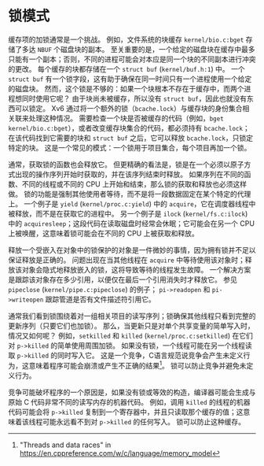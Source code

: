 # 锁模式

缓存项的加锁通常是一个挑战。
例如，文件系统的块缓存 `kernel/bio.c:bget` 存储了多达 `NBUF` 个磁盘块的副本。
至关重要的是，一个给定的磁盘块在缓存中最多只能有一个副本；否则，不同的进程可能会对本应是同一个块的不同副本进行冲突的更改。
每个缓存的块都存储在一个 `struct buf` (`kernel/buf.h:1`) 中。
一个 `struct buf` 有一个锁字段，这有助于确保在同一时间只有一个进程使用一个给定的磁盘块。
然而，这个锁是不够的：如果一个块根本不存在于缓存中，而两个进程想同时使用它呢？
由于块尚未被缓存，所以没有 `struct buf`，因此也就没有东西可以锁定。
Xv6 通过将一个额外的锁（`bcache.lock`）与缓存块的身份集合相关联来处理这种情况。
需要检查一个块是否被缓存的代码（例如，`bget` `kernel/bio.c:bget`），或者改变缓存块集合的代码，都必须持有 `bcache.lock`；在该代码找到它需要的块和 `struct buf` 之后，它可以释放 `bcache.lock`，只锁定特定的块。
这是一个常见的模式：一个锁用于项目集合，每个项目再加一个锁。

通常，获取锁的函数也会释放它。
但更精确的看法是，锁是在一个必须以原子方式出现的操作序列开始时获取的，并在该序列结束时释放。
如果序列在不同的函数、不同的线程或不同的 CPU 上开始和结束，那么锁的获取和释放也必须这样做。
锁的功能是强制其他使用者等待，而不是将一段数据固定在某个特定的代理上。
一个例子是 `yield` (`kernel/proc.c:yield`) 中的 `acquire`，它在调度器线程中被释放，而不是在获取它的进程中。
另一个例子是 `ilock` (`kernel/fs.c:ilock`) 中的 `acquiresleep`；这段代码在读取磁盘时经常会休眠；它可能会在另一个 CPU 上被唤醒，这意味着锁可能会在不同的 CPU 上被获取和释放。

释放一个受嵌入在对象中的锁保护的对象是一件微妙的事情，因为拥有锁并不足以保证释放是正确的。
问题出现在当其他线程在 `acquire` 中等待使用该对象时；释放该对象会隐式地释放嵌入的锁，这将导致等待的线程发生故障。
一个解决方案是跟踪该对象存在多少引用，以便仅在最后一个引用消失时才释放它。
参见 `pipeclose` (`kernel/pipe.c:pipeclose`) 的例子；
`pi->readopen` 和 `pi->writeopen` 跟踪管道是否有文件描述符引用它。

通常我们看到锁围绕着对一组相关项目的读写序列；锁确保其他线程只看到完整的更新序列（只要它们也加锁）。
那么，当更新只是对单个共享变量的简单写入时，情况又如何呢？
例如，`setkilled` 和 `killed` (`kernel/proc.c:setkilled`) 在它们对 `p->killed` 的简单使用周围加锁。
如果没有锁，一个线程可能在另一个线程读取 `p->killed` 的同时写入它。
这是一个竞争，C语言规范说竞争会产生未定义行为，这意味着程序可能会崩溃或产生不正确的结果[^1]。
锁可以防止竞争并避免未定义行为。

竞争可能破坏程序的一个原因是，如果没有锁或等效的构造，编译器可能会生成与原始 C 代码非常不同的读写内存的机器代码。
例如，调用 `killed` 的线程的机器代码可能会将 `p->killed` 复制到一个寄存器中，并且只读取那个缓存的值；这意味着该线程可能永远看不到对 `p->killed` 的任何写入。
锁可以防止这种缓存。

[^1]: "Threads and data races" in https://en.cppreference.com/w/c/language/memory_model